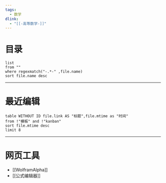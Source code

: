 ```yaml
---
tags:
  - 数学
dlink:
  - "[[-高等数学-]]"
---
```

# 目录
```dataview
list 
from ""
where regexmatch("-.*-" ,file.name)
sort file.name desc
```

---
# 最近编辑
```dataview
table WITHOUT ID file.link AS "标题",file.mtime as "时间"
from !"模板" and !"kanban"
sort file.mtime desc
limit 8
```

---
# 网页工具
- [[WolframAlpha]]
- [[公式编辑器]]
